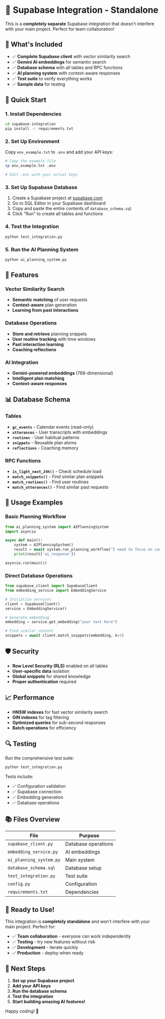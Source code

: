 # 🚀 Supabase Integration - Standalone

This is a **completely separate** Supabase integration that doesn't interfere with your main project. Perfect for team collaboration!

## 📁 What's Included

- ✅ **Complete Supabase client** with vector similarity search
- ✅ **Gemini AI embeddings** for semantic search
- ✅ **Database schema** with all tables and RPC functions
- ✅ **AI planning system** with context-aware responses
- ✅ **Test suite** to verify everything works
- ✅ **Sample data** for testing

## 🚀 Quick Start

### 1. Install Dependencies

```bash
cd supabase-integration
pip install -r requirements.txt
```

### 2. Set Up Environment

Copy `env_example.txt` to `.env` and add your API keys:

```bash
# Copy the example file
cp env_example.txt .env

# Edit .env with your actual keys
```

### 3. Set Up Supabase Database

1. Create a Supabase project at [supabase.com](https://supabase.com)
2. Go to SQL Editor in your Supabase dashboard
3. Copy and paste the entire contents of `database_schema.sql`
4. Click "Run" to create all tables and functions

### 4. Test the Integration

```bash
python test_integration.py
```

### 5. Run the AI Planning System

```bash
python ai_planning_system.py
```

## 🎯 Features

### Vector Similarity Search

- **Semantic matching** of user requests
- **Context-aware** plan generation
- **Learning from past interactions**

### Database Operations

- **Store and retrieve** planning snippets
- **User routine tracking** with time windows
- **Past interaction learning**
- **Coaching reflections**

### AI Integration

- **Gemini-powered embeddings** (768-dimensional)
- **Intelligent plan matching**
- **Context-aware responses**

## 📊 Database Schema

### Tables

- **`gc_events`** - Calendar events (read-only)
- **`utterances`** - User transcripts with embeddings
- **`routines`** - User habitual patterns
- **`snippets`** - Reusable plan atoms
- **`reflections`** - Coaching memory

### RPC Functions

- **`is_light_next_24h()`** - Check schedule load
- **`match_snippets()`** - Find similar plan snippets
- **`match_routines()`** - Find user routines
- **`match_utterances()`** - Find similar past requests

## 🔧 Usage Examples

### Basic Planning Workflow

```python
from ai_planning_system import AIPlanningSystem
import asyncio

async def main():
    system = AIPlanningSystem()
    result = await system.run_planning_workflow("I need to focus on coding today")
    print(result['ai_response'])

asyncio.run(main())
```

### Direct Database Operations

```python
from supabase_client import SupabaseClient
from embedding_service import EmbeddingService

# Initialize services
client = SupabaseClient()
service = EmbeddingService()

# Generate embedding
embedding = service.get_embedding("your text here")

# Find similar content
snippets = await client.match_snippets(embedding, k=3)
```

## 🛡️ Security

- **Row Level Security (RLS)** enabled on all tables
- **User-specific data** isolation
- **Global snippets** for shared knowledge
- **Proper authentication** required

## 📈 Performance

- **HNSW indexes** for fast vector similarity search
- **GIN indexes** for tag filtering
- **Optimized queries** for sub-second responses
- **Batch operations** for efficiency

## 🔍 Testing

Run the comprehensive test suite:

```bash
python test_integration.py
```

Tests include:

- ✅ Configuration validation
- ✅ Supabase connection
- ✅ Embedding generation
- ✅ Database operations

## 📚 Files Overview

| File                    | Purpose             |
| ----------------------- | ------------------- |
| `supabase_client.py`    | Database operations |
| `embedding_service.py`  | AI embeddings       |
| `ai_planning_system.py` | Main system         |
| `database_schema.sql`   | Database setup      |
| `test_integration.py`   | Test suite          |
| `config.py`             | Configuration       |
| `requirements.txt`      | Dependencies        |

## 🎉 Ready to Use!

This integration is **completely standalone** and won't interfere with your main project. Perfect for:

- ✅ **Team collaboration** - everyone can work independently
- ✅ **Testing** - try new features without risk
- ✅ **Development** - iterate quickly
- ✅ **Production** - deploy when ready

## 🚀 Next Steps

1. **Set up your Supabase project**
2. **Add your API keys**
3. **Run the database schema**
4. **Test the integration**
5. **Start building amazing AI features!**

Happy coding! 🎉
